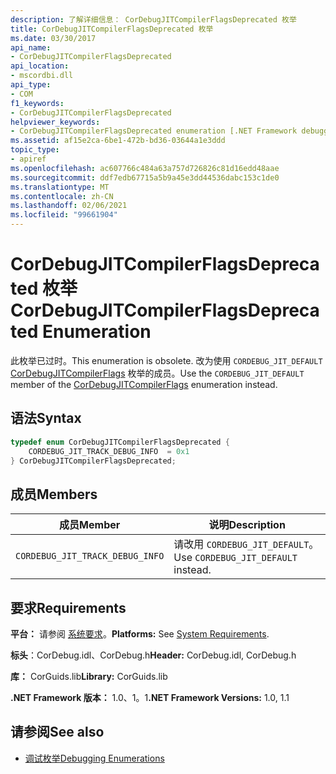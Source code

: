 ```yaml
---
description: 了解详细信息： CorDebugJITCompilerFlagsDeprecated 枚举
title: CorDebugJITCompilerFlagsDeprecated 枚举
ms.date: 03/30/2017
api_name:
- CorDebugJITCompilerFlagsDeprecated
api_location:
- mscordbi.dll
api_type:
- COM
f1_keywords:
- CorDebugJITCompilerFlagsDeprecated
helpviewer_keywords:
- CorDebugJITCompilerFlagsDeprecated enumeration [.NET Framework debugging]
ms.assetid: af15e2ca-6be1-472b-bd36-03644a1e3ddd
topic_type:
- apiref
ms.openlocfilehash: ac607766c484a63a757d726826c81d16edd48aae
ms.sourcegitcommit: ddf7edb67715a5b9a45e3dd44536dabc153c1de0
ms.translationtype: MT
ms.contentlocale: zh-CN
ms.lasthandoff: 02/06/2021
ms.locfileid: "99661904"
---
```

# <a name="cordebugjitcompilerflagsdeprecated-enumeration"></a><span data-ttu-id="e1189-103">CorDebugJITCompilerFlagsDeprecated 枚举</span><span class="sxs-lookup"><span data-stu-id="e1189-103">CorDebugJITCompilerFlagsDeprecated Enumeration</span></span>

<span data-ttu-id="e1189-104">此枚举已过时。</span><span class="sxs-lookup"><span data-stu-id="e1189-104">This enumeration is obsolete.</span></span> <span data-ttu-id="e1189-105">改为使用 `CORDEBUG_JIT_DEFAULT` [CorDebugJITCompilerFlags](cordebugjitcompilerflags-enumeration.md) 枚举的成员。</span><span class="sxs-lookup"><span data-stu-id="e1189-105">Use the `CORDEBUG_JIT_DEFAULT` member of the [CorDebugJITCompilerFlags](cordebugjitcompilerflags-enumeration.md) enumeration instead.</span></span>  
  
## <a name="syntax"></a><span data-ttu-id="e1189-106">语法</span><span class="sxs-lookup"><span data-stu-id="e1189-106">Syntax</span></span>  
  
```cpp  
typedef enum CorDebugJITCompilerFlagsDeprecated {  
    CORDEBUG_JIT_TRACK_DEBUG_INFO  = 0x1  
} CorDebugJITCompilerFlagsDeprecated;  
```  
  
## <a name="members"></a><span data-ttu-id="e1189-107">成员</span><span class="sxs-lookup"><span data-stu-id="e1189-107">Members</span></span>  
  
|<span data-ttu-id="e1189-108">成员</span><span class="sxs-lookup"><span data-stu-id="e1189-108">Member</span></span>|<span data-ttu-id="e1189-109">说明</span><span class="sxs-lookup"><span data-stu-id="e1189-109">Description</span></span>|  
|------------|-----------------|  
|`CORDEBUG_JIT_TRACK_DEBUG_INFO`|<span data-ttu-id="e1189-110">请改用 `CORDEBUG_JIT_DEFAULT`。</span><span class="sxs-lookup"><span data-stu-id="e1189-110">Use `CORDEBUG_JIT_DEFAULT` instead.</span></span>|  
  
## <a name="requirements"></a><span data-ttu-id="e1189-111">要求</span><span class="sxs-lookup"><span data-stu-id="e1189-111">Requirements</span></span>  

 <span data-ttu-id="e1189-112">**平台：** 请参阅 [系统要求](../../get-started/system-requirements.md)。</span><span class="sxs-lookup"><span data-stu-id="e1189-112">**Platforms:** See [System Requirements](../../get-started/system-requirements.md).</span></span>  
  
 <span data-ttu-id="e1189-113">**标头**：CorDebug.idl、CorDebug.h</span><span class="sxs-lookup"><span data-stu-id="e1189-113">**Header:** CorDebug.idl, CorDebug.h</span></span>  
  
 <span data-ttu-id="e1189-114">**库：** CorGuids.lib</span><span class="sxs-lookup"><span data-stu-id="e1189-114">**Library:** CorGuids.lib</span></span>  
  
 <span data-ttu-id="e1189-115">**.NET Framework 版本：** 1.0、1。1</span><span class="sxs-lookup"><span data-stu-id="e1189-115">**.NET Framework Versions:** 1.0, 1.1</span></span>  
  
## <a name="see-also"></a><span data-ttu-id="e1189-116">请参阅</span><span class="sxs-lookup"><span data-stu-id="e1189-116">See also</span></span>

- [<span data-ttu-id="e1189-117">调试枚举</span><span class="sxs-lookup"><span data-stu-id="e1189-117">Debugging Enumerations</span></span>](debugging-enumerations.md)
